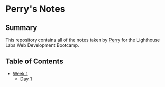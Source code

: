 # Perry's Notes
## Summary
This repository contains all of the notes taken by [Perry](https://github.com/jaklahaulps) for the Lighthouse Labs Web Development Bootcamp.
## Table of Contents
* [Week 1](/Week_1)
  * [Day 1](/Week_1/Day_1)